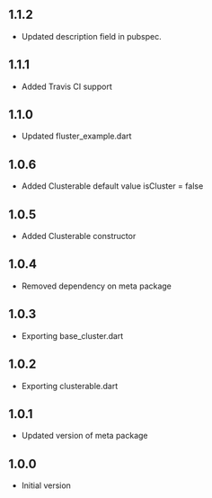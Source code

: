 ## 1.1.2

- Updated description field in pubspec.

## 1.1.1

- Added Travis CI support

## 1.1.0

- Updated fluster_example.dart

## 1.0.6

- Added Clusterable default value isCluster = false

## 1.0.5

- Added Clusterable constructor

## 1.0.4

- Removed dependency on meta package

## 1.0.3

- Exporting base_cluster.dart

## 1.0.2

- Exporting clusterable.dart

## 1.0.1

- Updated version of meta package

## 1.0.0

- Initial version

